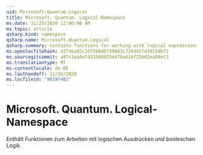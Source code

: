 ```yaml
---
uid: Microsoft.Quantum.Logical
title: Microsoft. Quantum. Logical-Namespace
ms.date: 11/25/2020 12:00:00 AM
ms.topic: article
qsharp.kind: namespace
qsharp.name: Microsoft.Quantum.Logical
qsharp.summary: Contains functions for working with logical expressions and Boolean logic.
ms.openlocfilehash: d37dead2c1875b6d6739803c726d41fd3915dbf2
ms.sourcegitcommit: a87c1aa8e7453360025e47ba614f25b02ea84ec3
ms.translationtype: MT
ms.contentlocale: de-DE
ms.lasthandoff: 11/26/2020
ms.locfileid: "96197482"
---
```

# <a name="microsoftquantumlogical-namespace"></a>Microsoft. Quantum. Logical-Namespace

Enthält Funktionen zum Arbeiten mit logischen Ausdrücken und booleschen Logik.

